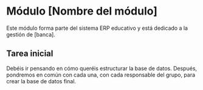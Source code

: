 # Módulo [Nombre del módulo]

Este módulo forma parte del sistema ERP educativo y está dedicado a la gestión de [banca].

## Tarea inicial
Debéis ir pensando en cómo queréis estructurar la base de datos. Después, pondremos en común con cada una, con cada responsable del grupo, para crear la base de datos final.
